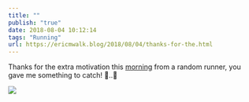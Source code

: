 ```yaml
---
title: ""
publish: "true"
date: 2018-08-04 10:12:14
tags: "Running"
url: https://ericmwalk.blog/2018/08/04/thanks-for-the.html
---
```


Thanks for the extra motivation this [morning](https://www.strava.com/activities/1746783494) from a random runner, you gave me something to catch! 🏃..🏃

![](https://ericmwalk.blog/uploads/2022/43effaf221.jpg)